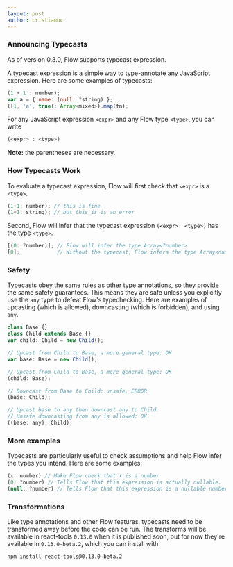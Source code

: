 ```yaml
---
layout: post
author: cristianoc 
---
```


### Announcing Typecasts

As of version 0.3.0, Flow supports typecast expression.

A typecast expression is a simple way to type-annotate any JavaScript expression. Here are some examples of typecasts:

```JavaScript
(1 + 1 : number);
var a = { name: (null: ?string) };
([1, 'a', true]: Array<mixed>).map(fn);
```

For any JavaScript expression `<expr>` and any Flow type `<type>`, you can write

```JavaScript
(<expr> : <type>)
```

**Note:** the parentheses are necessary.

<!--truncate-->

### How Typecasts Work

To evaluate a typecast expression, Flow will first check that `<expr>` is a `<type>`.

```JavaScript
(1+1: number); // this is fine
(1+1: string); // but this is is an error
```

Second, Flow will infer that the typecast expression `(<expr>: <type>)` has the type `<type>`.

```JavaScript
[(0: ?number)]; // Flow will infer the type Array<?number>
[0];            // Without the typecast, Flow infers the type Array<number>
```

### Safety

Typecasts obey the same rules as other type annotations, so they provide the same safety guarantees. This means they are safe unless you explicitly use the `any` type to defeat Flow's typechecking. Here are examples of upcasting (which is allowed), downcasting (which is forbidden), and using `any`.

```JavaScript
class Base {}
class Child extends Base {}
var child: Child = new Child();

// Upcast from Child to Base, a more general type: OK
var base: Base = new Child();

// Upcast from Child to Base, a more general type: OK
(child: Base);

// Downcast from Base to Child: unsafe, ERROR
(base: Child);

// Upcast base to any then downcast any to Child.
// Unsafe downcasting from any is allowed: OK
((base: any): Child);
```

### More examples

Typecasts are particularly useful to check assumptions and help Flow infer the types you intend. Here are some examples:

```JavaScript
(x: number) // Make Flow check that x is a number
(0: ?number) // Tells Flow that this expression is actually nullable.
(null: ?number) // Tells Flow that this expression is a nullable number.
```

### Transformations

Like type annotations and other Flow features, typecasts need to be transformed away before the code can be run. The transforms will be available in react-tools `0.13.0` when it is published soon, but for now they're available in `0.13.0-beta.2`, which you can install with

```bash
npm install react-tools@0.13.0-beta.2
```

